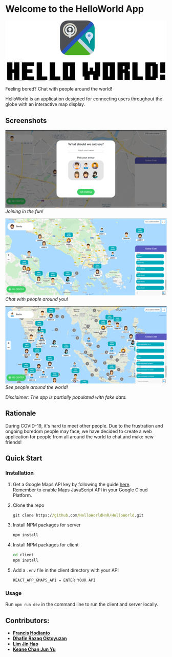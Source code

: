 # Welcome to the HelloWorld App
![text](images/HelloWorldIntro.png)

Feeling bored? Chat with people around the world!

HelloWorld is an application designed for connecting users throughout the globe with an interactive map display.

## Screenshots
![starting page](images/HelloWorld3.png)*Joining in the fun!*

![zoom out](images/HelloWorld2.png)*Chat with people around you!*

![zoom out even more](images/HelloWorld.png)*See people around the world!*

*Disclaimer: The app is partially populated with fake data.*

## Rationale
During COVID-19, it's hard to meet other people. Due to the frustration and ongoing boredom people may face, we have decided to create a web application for people from all around the world to chat and make new friends!

## Quick Start
### Installation
1. Get a Google Maps API key by following the guide [here](https://developers.google.com/maps/documentation/javascript/get-api-key).  
    Remember to enable Maps JavaScript API in your Google Cloud Platform.
    
2. Clone the repo
   ``` cmd
   git clone https://github.com/HelloWorldHnR/HelloWorld.git
   ```

3. Install NPM packages for server
    ``` cmd
    npm install
    ```

4. Install NPM packages for client
    ``` cmd
    cd client
    npm install
    ```

5. Add a `.env` file in the client directory with your API
    ```
    REACT_APP_GMAPS_API = ENTER YOUR API
    ```

### Usage
Run `npm run dev` in the command line to run the client and server locally.

## Contributors:

- [**Francis Hodianto**](https://github.com/FH-30)
- [**Dhafin Razaq Oktoyuzan**](https://github.com/dhafinrazaq)
- [**Lim Jin Hao**](https://github.com/JinHao-L)
- [**Keane Chan Jun Yu**](https://github.com/keanecjy)
